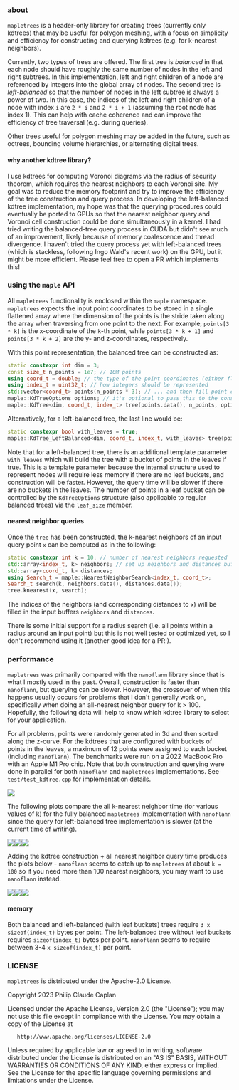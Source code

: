 ### **about**

`mapletrees` is a header-only library for creating trees (currently only kdtrees) that may be useful for polygon meshing, with a focus on simplicity and efficiency for constructing and querying kdtrees (e.g. for k-nearest neighbors).

Currently, two types of trees are offered. The first tree is _balanced_ in that each node should have roughly the same number of nodes in the left and right subtrees. In this implementation, left and right children of a node are referenced by integers into the global array of nodes. The second tree is _left-balanced_ so that the number of nodes in the left subtree is always a power of two. In this case, the indices of the left and right children of a node with index `i` are `2 * i` and `2 * i + 1` (assuming the root node has index 1). This can help with cache coherence and can improve the efficiency of tree traversal (e.g. during queries).

Other trees useful for polygon meshing may be added in the future, such as octrees, bounding volume hierarchies, or alternating digital trees.

#### **why another kdtree library?**

I use kdtrees for computing Voronoi diagrams via the radius of security theorem, which requires the nearest neighbors to each Voronoi site. My goal was to reduce the memory footprint and try to improve the efficiency of the tree construction and query process. In developing the left-balanced kdtree implementation, my hope was that the querying procedures could eventually be ported to GPUs so that the nearest neighbor query and Voronoi cell construction could be done simultaneously in a kernel. I had tried writing the balanced-tree query process in CUDA but didn't see much of an improvement, likely because of memory coalescence and thread divergence. I haven't tried the query process yet with left-balanced trees (which is stackless, following Ingo Wald's recent work) on the GPU, but it might be more efficient. Please feel free to open a PR which implements this!

### **using the `maple` API**

All `mapletrees` functionality is enclosed within the `maple` namespace. `mapletrees` expects the input point coordinates to be stored in a single flattened array where the dimension of the points is the stride taken along the array when traversing from one point to the next. For example, `points[3 * k]` is the x-coordinate of the `k`-th point, while `points[3 * k + 1]` and `points[3 * k + 2]` are the y- and z-coordinates, respectively.

With this point representation, the balanced tree can be constructed as:

```c++
static constexpr int dim = 3;
const size_t n_points = 1e7; // 10M points
using coord_t = double; // the type of the point coordinates (either float or double)
using index_t = uint32_t; // how integers should be represented
std::vector<coord_t> points(n_points * 3); // ... and then fill point coordinates
maple::KdTreeOptions options; // it's optional to pass this to the constructor
maple::KdTree<dim, coord_t, index_t> tree(points.data(), n_points, options);
```

Alternatively, for a left-balanced tree, the last line would be:

```c++
static constexpr bool with_leaves = true;
maple::KdTree_LeftBalanced<dim, coord_t, index_t, with_leaves> tree(points.data(), n_points, options);
```

Note that for a left-balanced tree, there is an additional template parameter `with_leaves` which will build the tree with a bucket of points in the leaves if true. This is a template parameter because the internal structure used to represent nodes will require less memory if there are no leaf buckets, and construction will be faster. However, the query time will be slower if there are no buckets in the leaves. The number of points in a leaf bucket can be controlled by the `KdTreeOptions` structure (also applicable to regular balanced trees) via the `leaf_size` member.

#### nearest neighbor queries

Once the `tree` has been constructed, the k-nearest neighbors of an input query point `x` can be computed as in the following:

```c++
static constexpr int k = 10; // number of nearest neighbors requested
std::array<index_t, k> neighbors; // set up neighbors and distances buffers
std::array<coord_t, k> distances;
using Search_t = maple::NearestNeighborSearch<index_t, coord_t>;
Search_t search(k, neighbors.data(), distances.data());
tree.knearest(x, search);
```

The indices of the neighbors (and corresponding distances to `x`) will be filled in the input buffers `neighbors` and `distances`.

There is some initial support for a radius search (i.e. all points within a radius around an input point) but this is not well tested or optimized yet, so I don't recommend using it (another good idea for a PR!).

### **performance**

`mapletrees` was primarily compared with the `nanoflann` library since that is what I mostly used in the past. Overall, construction is faster than `nanoflann`, but querying can be slower. However, the crossover of when this happens usually occurs for problems that I don't generally work on, specifically when doing an all-nearest neighbor query for k > 100. Hopefully, the following data will help to know which kdtree library to select for your application.

For all problems, points were randomly generated in 3d and then sorted along the z-curve. For the kdtrees that are configured with buckets of points in the leaves, a maximum of 12 points were assigned to each bucket (including `nanoflann`). The benchmarks were run on a 2022 MacBook Pro with an Apple M1 Pro chip. Note that both construction and querying were done in parallel for both `nanoflann` and `mapletrees` implementations. See `test/test_kdtree.cpp` for implementation details.

![](https://drive.google.com/drive/folders/13tDQOO7rH3FoGUGVf7fCxS-037vbcyeg?usp=sharing/build-k100.png)

The following plots compare the all k-nearest neighbor time (for various values of k) for the fully balanced `mapletrees` implementation with `nanoflann` since the query for left-balanced tree implementation is slower (at the current time of writing).

![](https://drive.google.com/drive/folders/13tDQOO7rH3FoGUGVf7fCxS-037vbcyeg?usp=sharing/query-k10.png)![](https://drive.google.com/drive/folders/13tDQOO7rH3FoGUGVf7fCxS-037vbcyeg?usp=sharing/query-k50.png)![](https://drive.google.com/drive/folders/13tDQOO7rH3FoGUGVf7fCxS-037vbcyeg?usp=sharing/query-k100.png)

Adding the kdtree construction + all nearest neighbor query time produces the plots below - `nanoflann` seems to catch up to `mapletrees` at about `k = 100` so if you need more than 100 nearest neighbors, you may want to use `nanoflann` instead.

![](https://drive.google.com/drive/folders/13tDQOO7rH3FoGUGVf7fCxS-037vbcyeg?usp=sharing/total-k10.png)![](https://drive.google.com/drive/folders/13tDQOO7rH3FoGUGVf7fCxS-037vbcyeg?usp=sharing/total-k50.png)![](https://drive.google.com/drive/folders/13tDQOO7rH3FoGUGVf7fCxS-037vbcyeg?usp=sharing/total-k100.png)

#### **memory**

Both balanced and left-balanced (with leaf buckets) trees require `3 x sizeof(index_t)` bytes per point. The left-balanced tree without leaf buckets requires `sizeof(index_t)` bytes per point. `nanoflann` seems to require between 3-4 `x sizeof(index_t)` per point.

### **LICENSE**

`mapletrees` is distributed under the Apache-2.0 License.

Copyright 2023 Philip Claude Caplan

Licensed under the Apache License, Version 2.0 (the "License");
you may not use this file except in compliance with the License.
You may obtain a copy of the License at

       http://www.apache.org/licenses/LICENSE-2.0

Unless required by applicable law or agreed to in writing, software
distributed under the License is distributed on an "AS IS" BASIS,
WITHOUT WARRANTIES OR CONDITIONS OF ANY KIND, either express or implied.
See the License for the specific language governing permissions and
limitations under the License.
